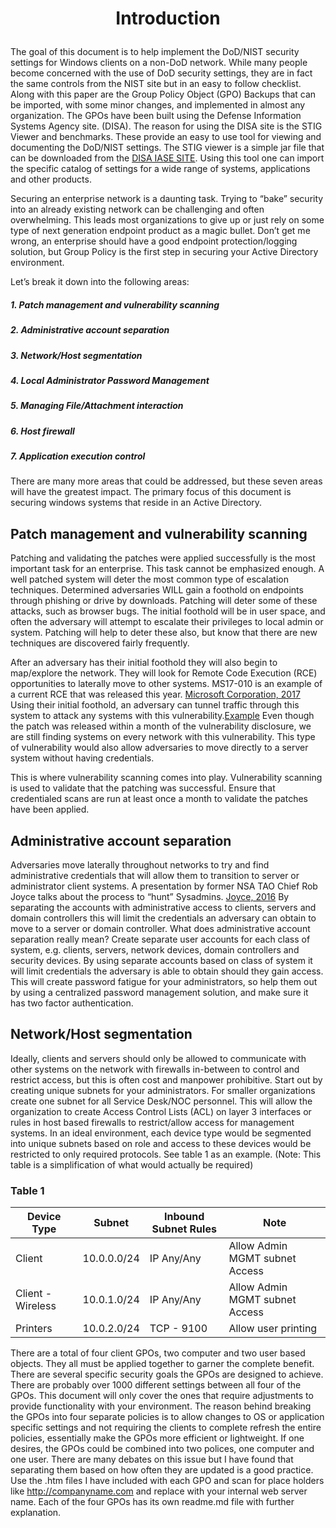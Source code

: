 # <p align="center">Introduction</p>


The goal of this document is to help implement the DoD/NIST security settings for Windows clients on a non-DoD network.  While many people become concerned with the use of DoD security settings, they are in fact the same controls from the NIST site but in an easy to follow checklist.  Along with this paper are the Group Policy Object (GPO) Backups that can be imported, with some minor changes, and implemented in almost any organization.  The GPOs have been built using the Defense Information Systems Agency site.  (DISA).  The reason for using the DISA site is the STIG Viewer and benchmarks.  These provide an easy to use tool for viewing and documenting the DoD/NIST settings.  The STIG viewer is a simple jar file that can be downloaded from the [DISA IASE SITE](https://iase.disa.mil/stigs/Pages/stig-viewing-guidance.aspx).  Using this tool one can import the specific catalog of settings for a wide range of systems, applications and other products.

Securing an enterprise network is a daunting task.  Trying to “bake” security into an already existing network can be challenging and often overwhelming.  This leads most organizations to give up or just rely on some type of next generation endpoint product as a magic bullet.  Don’t get me wrong, an enterprise should have a good endpoint protection/logging solution, but Group Policy is the first step in securing your Active Directory environment.

Let’s break it down into the following areas:
##### 1. Patch management and vulnerability scanning
##### 2. Administrative account separation
##### 3. Network/Host segmentation
##### 4. Local Administrator Password Management
##### 5. Managing File/Attachment interaction
##### 6. Host firewall
##### 7. Application execution control
There are many more areas that could be addressed, but these seven areas will have the greatest impact.  The primary focus of this document is securing windows systems that reside in an Active Directory.

## Patch management and vulnerability scanning
Patching and validating the patches were applied successfully is the most important task for an enterprise.  This task cannot be emphasized enough. A well patched system will deter the most common type of escalation techniques.  Determined adversaries WILL gain a foothold on endpoints through phishing or drive by downloads.  Patching will deter some of these attacks, such as browser bugs.  The initial foothold will be in user space, and often the adversary will attempt to escalate their privileges to local admin or system.  Patching will help to deter these also, but know that there are new techniques are discovered fairly frequently.

After an adversary has their initial foothold they will also begin to map/explore the network.  They will look for Remote Code Execution (RCE) opportunities to laterally move to other systems.  MS17-010 is an example of a current RCE that was released this year.  [Microsoft Corporation, 2017](https://technet.microsoft.com/en-us/library/security/ms17-010.aspx)  Using their initial foothold, an adversary can tunnel traffic through this system to attack any systems with this vulnerability.[Example](https://www.cobaltstrike.com/help-socks-proxy-pivoting)  Even though the patch was released within a month of the vulnerability disclosure, we are still finding systems on every network with this vulnerability.  This type of vulnerability would also allow adversaries to move directly to a server system without having credentials.

This is where vulnerability scanning comes into play.  Vulnerability scanning is used to validate that the patching was successful.  Ensure that credentialed scans are run at least once a month to validate the patches have been applied.

## Administrative account separation
Adversaries move laterally throughout networks to try and find administrative credentials that will allow them to transition to server or administrator client systems.  A presentation by former NSA TAO Chief Rob Joyce talks about the process to “hunt” Sysadmins. [Joyce, 2016](https://www.usenix.org/conference/enigma2016/conference-program/presentation/joyce)  By separating the accounts with administrative access to clients, servers and domain controllers this will limit the credentials an adversary can obtain to move to a server or domain controller.  What does administrative account separation really mean?  Create separate user accounts for each class of system, e.g. clients, servers, network devices, domain controllers and security devices.  By using separate accounts based on class of system it will limit credentials the adversary is able to obtain should they gain access.  This will create password fatigue for your administrators, so help them out by using a centralized password management solution, and make sure it has two factor authentication.

## Network/Host segmentation
Ideally, clients and servers should only be allowed to communicate with other systems on the network with firewalls in-between to control and restrict access, but this is often cost and manpower prohibitive.  Start out by creating unique subnets for your administrators.  For smaller organizations create one subnet for all Service Desk/NOC personnel.  This will allow the organization to create Access Control Lists (ACL) on layer 3 interfaces or rules in host based firewalls to restrict/allow access for management systems.  In an ideal environment, each device type would be segmented into unique subnets based on role and access to these devices would be restricted to only required protocols.  See table 1 as an example.  (Note: This table is a simplification of what would actually be required)
### Table 1
| Device Type          | Subnet          | Inbound Subnet Rules          | Note                           |
| -------------------- | --------------- | ----------------------------- | ------------------------------ |
| Client               | 10.0.0.0/24     | IP Any/Any                    | Allow Admin MGMT subnet Access |
| Client - Wireless    | 10.0.1.0/24     | IP Any/Any                    | Allow Admin MGMT subnet Access |
| Printers             | 10.0.2.0/24     | TCP - 9100                    | Allow user printing            |


There are a total of four client GPOs, two computer and two user based objects.  They all must be applied together to garner the complete benefit.  There are several specific security goals the GPOs are designed to achieve.  There are probably over 1000 different settings between all four of the GPOs.  This document will only cover the ones that require adjustments to provide functionality with your environment.  The reason behind breaking the GPOs into four separate policies is to allow changes to OS or application specific settings and not requiring the clients to complete refresh the entire policies, essentially make the GPOs more efficient or lightweight.  If one desires, the GPOs could be combined into two polices, one computer and one user.  There are many debates on this issue but I have found that separating them based on how often they are updated is a good practice.  Use the .htm files I have included with each GPO and scan for place holders like http://companyname.com and replace with your internal web server name.
Each of the four GPOs has its own readme.md file with further explanation.

